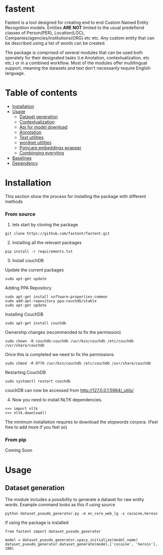 # fastent

Fastent is a tool designed for creating end to end Custom Named Entity Recognition models. Entities **ARE NOT** limited to the usual predefiend classes of Person(PER), Location(LOC), Companies/agencies/institutions(ORG) etc etc. Any custom entity that can be described using a list of words can be created. 

The package is comprised of several modules that can be used both sperately for their designated tasks (i.e Anotation, contextualization, etc etc.) or in a combined workflow. Most of the modules offer multilingual support, meaning the datasets and text don't necessarily require English language.

Table of contents
=================

<!--ts-->
 * [Installation](#installation)
 * [Usage](#usage)
    * [Dataset generation](#Dataset-Generation)
    * [Contextualization](#Contextualization)
    * [Api for model download](#Api)
    * [Annotation](#Annotation)
    * [Text utilities](#Text-utilities)
    * [wordnet utilities](#Wordnet)
    * [Poincare embeddings wrapper](#Poincare)
    * [Combinging everyting](#combo)
 * [Baselines](#tests)
 * [Dependency](#dependency)
<!--te-->


Installation
============

This section show the process for installing the package with different methods

### From source

1) lets start by cloning the package

``` 
git clone https://github.com/fastent/fastent.git
```
2) Installing all the relevant packages

``` 
pip install -r requirements.txt 
```

3) Install couchDB 

Update the current packages
```
sudo apt-get update
```

Adding PPA Repository
```
sudo apt-get install software-properties-common
sudo add-apt-repository ppa:couchdb/stable
sudo apt-get update
```

Installing CouchDB
```
sudo apt-get install couchdb
```

Ownership changes (recommended to fix the permission)

```
sudo chown -R couchdb:couchdb /usr/bin/couchdb /etc/couchdb /usr/share/couchdb
```

Once this is completed we need to fix the permissions

```
sudo chmod -R 0770 /usr/bin/couchdb /etc/couchdb /usr/share/couchdb
```

Restarting CouchDB

```
sudo systemctl restart couchdb
```

couchDB can now be accessed from http://127.0.0.1:5984/_utils/

4) Now you need to install NLTK dependencies.

```
>>> import nltk
>>> nltk.download()
```
The minimum installation requires to download the *stopwords* corpora. (Feel free to add more if you feel so)

### From pip

Coming Soon

Usage
======

## Dataset generation

The module includes a possibility to generate a dataset for raw entity words.
Example command looks as this if using source

```
python dataset_pseudo_generator.py -m en_core_web_lg -s cocaine,heroin
```

If using the package is installed 
```
from fastent import dataset_pseudo_generator

model = dataset_pseudo_generator.spacy_initialize(model_name)
dataset_pseudo_generator.dataset_generate(model,['cocaine', 'heroin'], 100)

```




